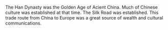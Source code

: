 The Han Dynasty was the Golden Age of Acient China.
Much of Chinese culture was established at that time.
The Silk Road was established.
This trade route from China to Europe 
was a great source of wealth and cultural communications.